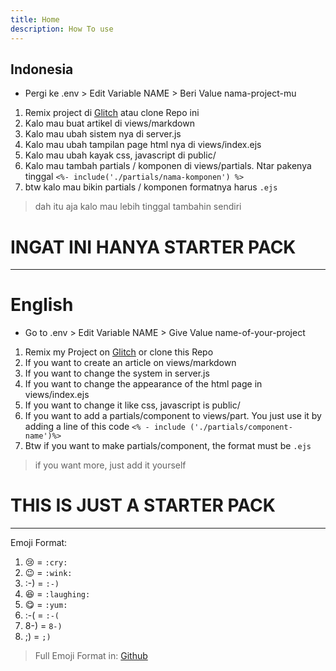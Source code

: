 ```yaml
---
title: Home
description: How To use
---
```


## Indonesia

- Pergi ke .env > Edit Variable NAME > Beri Value nama-project-mu

1. Remix project di [Glitch](https://glitch.com/edit/#!/md-project) atau clone Repo ini
2. Kalo mau buat artikel di views/markdown
3. Kalo mau ubah sistem nya di server.js
4. Kalo mau ubah tampilan page html nya di views/index.ejs
5. Kalo mau ubah kayak css, javascript di public/
6. Kalo mau tambah partials / komponen di views/partials. Ntar pakenya tinggal `<%- include('./partials/nama-komponen') %>`
7. btw kalo mau bikin partials / komponen formatnya harus `.ejs`

> dah itu aja kalo mau lebih tinggal tambahin sendiri

# INGAT INI HANYA STARTER PACK
---
# English

- Go to .env > Edit Variable NAME > Give Value name-of-your-project

1. Remix my Project on [Glitch](https://glitch.com/edit/#!/md-project) or clone this Repo
2. If you want to create an article on views/markdown
3. If you want to change the system in server.js
4. If you want to change the appearance of the html page in views/index.ejs
5. If you want to change it like css, javascript is public/
6. If you want to add a partials/component to views/part. You just use it by adding a line of this code `<% - include ('./partials/component-name')%>`
7. Btw if you want to make partials/component, the format must be `.ejs`

> if you want more, just add it yourself

# THIS IS JUST A STARTER PACK

---
Emoji Format:
1. :cry: = `:cry: `
2. :wink: = `:wink:`
3. :-) = `:-)`
4. :laughing: = `:laughing:`
5. :yum: = `:yum:`
6. :-( = `:-(`
7. 8-) = `8-)`
8. ;) = `;)`

> Full Emoji Format in: [Github](https://gist.github.com/rxaviers/7360908)